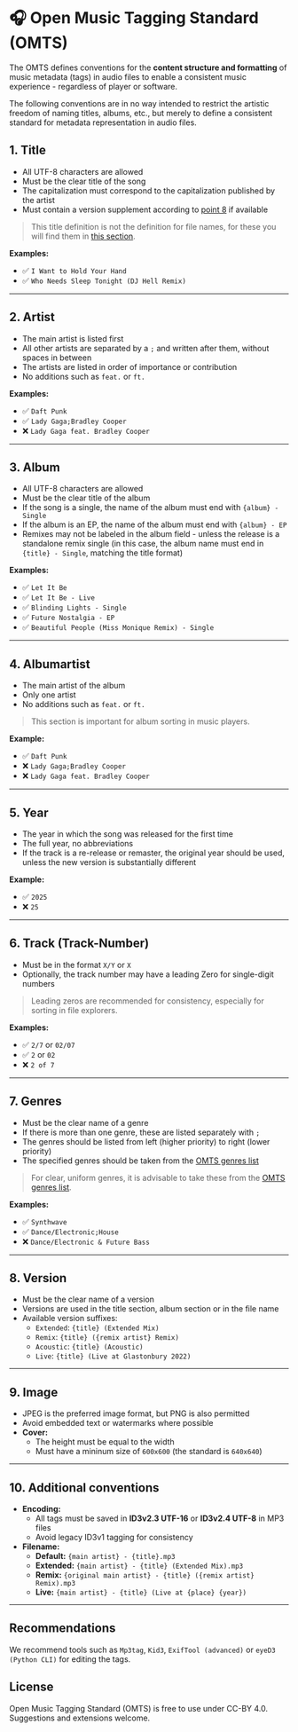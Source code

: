 # 🎧 Open Music Tagging Standard (OMTS)

The OMTS defines conventions for the **content structure and formatting** of music metadata (tags) in audio files to enable a consistent music experience - regardless of player or software.

The following conventions are in no way intended to restrict the artistic freedom of naming titles, albums, etc., but merely to define a consistent standard for metadata representation in audio files.

## 1. Title

- All UTF-8 characters are allowed
- Must be the clear title of the song
- The capitalization must correspond to the capitalization published by the artist
- Must contain a version supplement according to [point 8](#8-version) if available

> This title definition is not the definition for file names, for these you will find them in [this section](#10-additional-conventions).

**Examples:**

- ✅ `I Want to Hold Your Hand`
- ✅ `Who Needs Sleep Tonight (DJ Hell Remix)`

---

## 2. Artist

- The main artist is listed first
- All other artists are separated by a `;` and written after them, without spaces in between
- The artists are listed in order of importance or contribution
- No additions such as `feat.` or `ft.`

**Examples:**

- ✅ `Daft Punk`
- ✅ `Lady Gaga;Bradley Cooper`
- ❌ `Lady Gaga feat. Bradley Cooper`

---

## 3. Album

- All UTF-8 characters are allowed
- Must be the clear title of the album
- If the song is a single, the name of the album must end with `{album} - Single`
- If the album is an EP, the name of the album must end with `{album} - EP`
- Remixes may not be labeled in the album field - unless the release is a standalone remix single (in this case, the album name must end in `{title} - Single`, matching the title format)

**Examples:**

- ✅ `Let It Be`
- ✅ `Let It Be - Live`
- ✅ `Blinding Lights - Single`
- ✅ `Future Nostalgia - EP`
- ✅ `Beautiful People (Miss Monique Remix) - Single`

---

## 4. Albumartist

- The main artist of the album
- Only one artist
- No additions such as `feat.` or `ft.`

> This section is important for album sorting in music players.

**Example:**

- ✅ `Daft Punk`
- ❌ `Lady Gaga;Bradley Cooper`
- ❌ `Lady Gaga feat. Bradley Cooper`

---

## 5. Year

- The year in which the song was released for the first time
- The full year, no abbreviations
- If the track is a re-release or remaster, the original year should be used, unless the new version is substantially different

**Example:**

- ✅ `2025`
- ❌ `25`

---

## 6. Track (Track-Number)

- Must be in the format `X/Y` or `X`
- Optionally, the track number may have a leading Zero for single-digit numbers

> Leading zeros are recommended for consistency, especially for sorting in file explorers.

**Examples:**

- ✅ `2/7` or `02/07`
- ✅ `2` or `02`
- ❌ `2 of 7`

---

## 7. Genres

- Must be the clear name of a genre
- If there is more than one genre, these are listed separately with `;`
- The genres should be listed from left (higher priority) to right (lower priority)
- The specified genres should be taken from the [OMTS genres list](./omts-genres-list.md)

> For clear, uniform genres, it is advisable to take these from the [OMTS genres list](./omts-genres-list.md).

**Examples:**

- ✅ `Synthwave`
- ✅ `Dance/Electronic;House`
- ❌ `Dance/Electronic & Future Bass`

---

## 8. Version

- Must be the clear name of a version
- Versions are used in the title section, album section or in the file name
- Available version suffixes:
    - `Extended`: `{title} (Extended Mix)`
    - `Remix`: `{title} ({remix artist} Remix)`
    - `Acoustic`: `{title} (Acoustic)`
    - `Live`: `{title} (Live at Glastonbury 2022)`

---

## 9. Image

- JPEG is the preferred image format, but PNG is also permitted
- Avoid embedded text or watermarks where possible
- **Cover:**
    - The height must be equal to the width
    - Must have a mininum size of `600x600` (the standard is `640x640`)

---

## 10. Additional conventions

- **Encoding:**
    - All tags must be saved in **ID3v2.3 UTF-16** or **ID3v2.4 UTF-8** in MP3 files
    - Avoid legacy ID3v1 tagging for consistency
- **Filename:**
    - **Default:** `{main artist} - {title}.mp3`
    - **Extended:** `{main artist} - {title} (Extended Mix).mp3`
    - **Remix:** `{original main artist} - {title} ({remix artist} Remix).mp3`
    - **Live:** `{main artist} - {title} (Live at {place} {year})`

---

## Recommendations

We recommend tools such as `Mp3tag`, `Kid3`, `ExifTool (advanced)` or `eyeD3 (Python CLI)` for editing the tags.

## License

Open Music Tagging Standard (OMTS) is free to use under CC-BY 4.0. Suggestions and extensions welcome.
